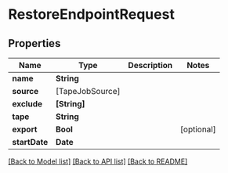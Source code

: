 # RestoreEndpointRequest

## Properties

Name | Type | Description | Notes
------------ | ------------- | ------------- | -------------
**name** | **String** |  | 
**source** | [TapeJobSource] |  | 
**exclude** | **[String]** |  | 
**tape** | **String** |  | 
**export** | **Bool** |  | [optional] 
**startDate** | **Date** |  | 

[[Back to Model list]](../README.md#documentation-for-models) [[Back to API list]](../README.md#documentation-for-api-endpoints) [[Back to README]](../README.md)


